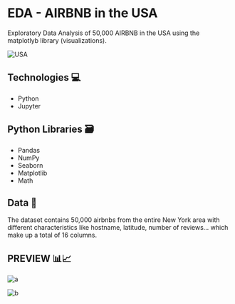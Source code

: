 # EDA - AIRBNB in the USA

Exploratory Data Analysis of 50,000 AIRBNB in the USA using the matplotlyb library (visualizations).


![USA](https://user-images.githubusercontent.com/119113483/209543633-8dbca602-7c39-4479-843c-4b170933347e.jpeg)


## Technologies 💻

* Python
* Jupyter

## Python Libraries 🗃️

* Pandas
* NumPy
* Seaborn
* Matplotlib
* Math

## Data 📁

The dataset contains 50,000 airbnbs from the entire New York area with different characteristics like hostname, latitude, number of reviews... which make up a total of 16 columns.


## PREVIEW 📊📈
![a](https://user-images.githubusercontent.com/119113483/211197674-89955cca-fea8-456f-ae71-a3461c037502.jpg)

![b](https://user-images.githubusercontent.com/119113483/211197676-e917e628-0834-4ffc-a4e3-72cb84a3ed79.jpg)

